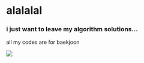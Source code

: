 # alalalal

### i just want to leave my algorithm solutions...

all my codes are for baekjoon
<div>
<a href="http://solved.ac/math0917"><img src="http://mazassumnida.wtf/api/v2/mini/generate_badge?boj=yb5464"/></a>
</div>
